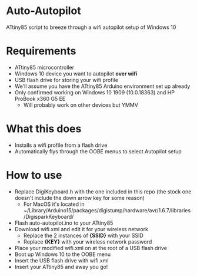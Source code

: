 # Auto-Autopilot
ATtiny85 script to breeze through a wifi autopilot setup of Windows 10

# Requirements
- ATtiny85 microcontroller
- Windows 10 device you want to autopilot **over wifi**
- USB flash drive for storing your wifi profile
- We'll assume you have the ATtiny85 Arduino environment set up already
- Only confirmed working on Windows 10 1909 (10.0.18363) and HP ProBook x360 G5 EE
  - Will probably work on other devices but YMMV

# What this does
- Installs a wifi profile from a flash drive
- Automatically flys through the OOBE menus to select Autopilot setup

# How to use
- Replace DigiKeyboard.h with the one included in this repo (the stock one doesn't include the down arrow key for some reason)
  - For MacOS it's located in ~/Library/Arduino15/packages/digistump/hardware/avr/1.6.7/libraries/DigisparkKeyboard/
- Flash auto-autopilot.ino to your ATtiny85
- Download wifi.xml and edit it for your wireless network
  - Replace the 2 instances of **{SSID}** with your SSID
  - Replace **{KEY}** with your wireless network password
- Place your modified wifi.xml on at the root of a USB flash drive
- Boot up Windows 10 to the OOBE menu
- Insert the USB flash drive with wifi.xml
- Insert your ATtiny85 and away you go!
